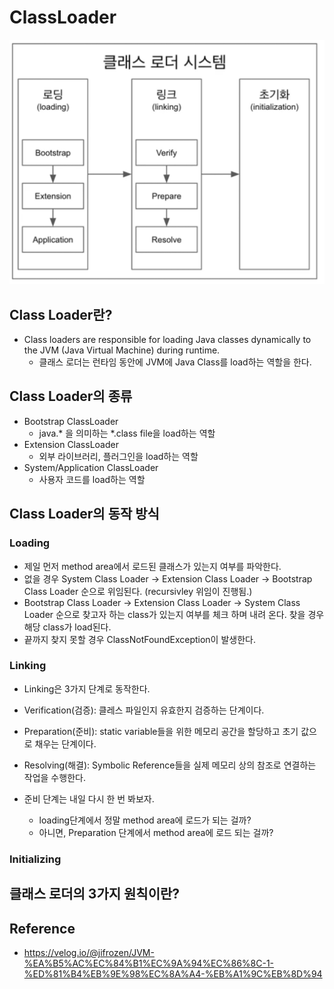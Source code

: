 # ClassLoader

![class-loader-system](./image/class-loader-system.png)

## Class Loader란?
* Class loaders are responsible for loading Java classes dynamically to the JVM (Java Virtual Machine) during runtime.
  * 클래스 로더는 런타임 동안에 JVM에 Java Class를 load하는 역할을 한다.


## Class Loader의 종류
* Bootstrap ClassLoader
  * java.* 을 의미하는 *.class file을 load하는 역할
* Extension ClassLoader
  * 외부 라이브러리, 플러그인을 load하는 역할
* System/Application ClassLoader
  * 사용자 코드를 load하는 역할


## Class Loader의 동작 방식

### Loading
* 제일 먼저 method area에서 로드된 클래스가 있는지 여부를 파악한다.
* 없을 경우 System Class Loader -> Extension Class Loader -> Bootstrap Class Loader 순으로 위임된다. (recursivley 위임이 진행됨.)
* Bootstrap Class Loader -> Extension Class Loader -> System Class Loader 순으로 찾고자 하는 class가 있는지 여부를 체크 하며 내려 온다. 찾을 경우 해당 class가 load된다.
* 끝까지 찾지 못할 경우 ClassNotFoundException이 발생한다.

### Linking
* Linking은 3가지 단계로 동작한다.
* Verification(검증): 클레스 파일인지 유효한지 검증하는 단계이다.
* Preparation(준비): static variable들을 위한 메모리 공간을 할당하고 초기 값으로 채우는 단계이다.
* Resolving(해결): Symbolic Reference들을 실제 메모리 상의 참조로 연결하는 작업을 수행한다.



* 준비 단계는 내일 다시 한 번 봐보자. 
  * loading단계에서 정말 method area에 로드가 되는 걸까?
  * 아니면, Preparation 단계에서 method area에 로드 되는 걸까?

### Initializing

## 클래스 로더의 3가지 원칙이란?




## Reference
* https://velog.io/@jifrozen/JVM-%EA%B5%AC%EC%84%B1%EC%9A%94%EC%86%8C-1-%ED%81%B4%EB%9E%98%EC%8A%A4-%EB%A1%9C%EB%8D%94

